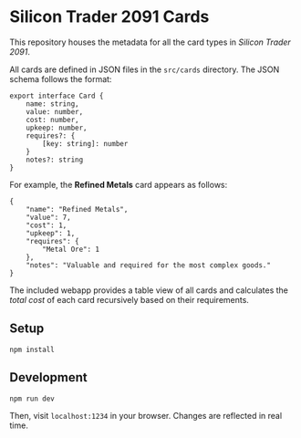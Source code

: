 # Silicon Trader 2091 Cards

This repository houses the metadata for all the card types in *Silicon Trader 2091*.

All cards are defined in JSON files in the `src/cards` directory. The JSON schema follows the format:

```
export interface Card {
    name: string,
    value: number,
    cost: number,
    upkeep: number,
    requires?: {
        [key: string]: number
    }
    notes?: string
}
```

For example, the **Refined Metals** card appears as follows:

```
{
    "name": "Refined Metals",
    "value": 7,
    "cost": 1,
    "upkeep": 1,
    "requires": {
        "Metal Ore": 1
    },
    "notes": "Valuable and required for the most complex goods."
}
```

The included webapp provides a table view of all cards and calculates the *total cost* of each card recursively based on their requirements. 

## Setup

```
npm install
```

## Development

```
npm run dev
```
Then, visit `localhost:1234` in your browser. Changes are reflected in real time.